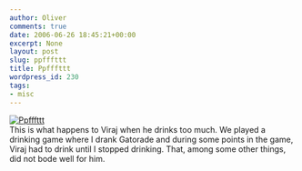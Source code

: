 ```yaml
---
author: Oliver
comments: true
date: 2006-06-26 18:45:21+00:00
excerpt: None
layout: post
slug: ppfffttt
title: Ppfffttt
wordpress_id: 230
tags:
- misc
---
```


<a href="http://www.flickr.com/photos/owiber/175264807/" title="Ppfffttt"><img src="http://static.flickr.com/46/175264807_d98f2a4978.jpg" alt="Ppfffttt" /></a>
<br />This is what happens to Viraj when he drinks too much.  We played a drinking game where I drank Gatorade and during some points in the game, Viraj had to drink until I stopped drinking.  That, among some other things, did not bode well for him.